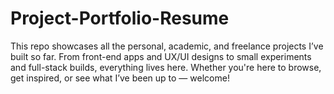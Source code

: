 # Project-Portfolio-Resume
This repo showcases all the personal, academic, and freelance projects I’ve built so far. From front-end apps and UX/UI designs to small experiments and full-stack builds, everything lives here.  Whether you're here to browse, get inspired, or see what I’ve been up to — welcome!
